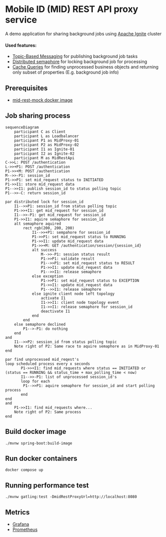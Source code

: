 # Mobile ID (MID) REST API proxy service 

A demo application for sharing background jobs using [Apache Ignite](https://ignite.apache.org/docs/latest/) cluster

#### Used features:
- [Topic-Based Messaging](https://ignite.apache.org/docs/latest/messaging) for publishing background job tasks
- [Distributed semaphore](https://ignite.apache.org/docs/latest/data-structures/semaphore) for locking background job for processing
- [Cache Queries](https://ignite.apache.org/docs/latest/key-value-api/using-cache-queries) for finding unprocessed business objects and returning only subset of properties (E.g. background job info)

## Prerequisites
- [mid-rest-mock docker image](https://github.com/aarmam/mid-rest-mock)

## Job sharing process

```mermaid
sequenceDiagram
    participant C as Client
    participant L as Loadbalancer
    participant P1 as MidProxy-01
    participant P2 as MidProxy-02
    participant I1 as Ignite-01
    participant I2 as Ignite-02
    participant M as MidRestApi
C->>L: POST /authentication
L->>+P1: POST /authentication
P1->>+M: POST /authentication
M-->>-P1: session_id
P1->>P1: set mid_request status to INITIATED
P1->>I1: store mid_request data
P1-->>I1: publish session_id to status polling topic
P1-->>-C: return session_id

par distributed lock for session_id
    I1-->>P1: session_id from status polling topic
    P1->>+I1: get mid_request for session_id
    I1-->>-P1: get mid_request for session_id
    P1->>I1: aquire semaphore for session_id
    alt semaphore aquired
        rect rgb(200, 200, 200)
            I1-->>+P1: sempahore for session_id        
            P1->>P1: set mid_request status to RUNNING
            P1->>I1: update mid_request data
            P1->>+M: GET /authentication/session/{session_id}
            alt success
                M-->>-P1: session status result
                P1->>P1: validate result
                P1-->>P1: set mid_request status to RESULT
                P1->>I1: update mid_request data
                P1-->>I1: release semaphore
            else exception
                P1->>P1: set mid_request status to EXCEPTION
                P1->>I1: update mid_request data
                P1-->>I1: release semaphore
            else ignite client node left topology
                activate I1
                I1->>I1: client node topology event
                I1->>I1: release semaphore for session_id
                deactivate I1
            end        
        end
    else semaphore declined
        P1-->-P1: do nothing
    end
and
    I1-->>P2: session_id from status polling topic
    Note right of P2: Same race to aquire semaphore as in MidProxy-01
end

par find unprocessed mid_reqest's
loop scheduled process every x seconds
       P1->>+I1: find mid_requests where status == INITIATED or (status == RUNNING && status_time + max_polling_time < now)
       I1-->>-P1: list of unprocessed session_id's
       loop for each
        P1-->>P1: aquire semaphore for session_id and start polling process
       end
end
and
    P1->>I1: find mid_requests where...
    Note right of P2: Same process
end
```

## Build docker image

```shell
./mvnw spring-boot:build-image
```
## Run docker containers

```shell
docker compose up
```

## Running performance test

```shell
./mvnw gatling:test -DmidRestProxyUrl=http://localhost:8080
```

## Metrics

- [Grafana](http://gafana.localhost:3000/)
- [Prometheus](http://prometheus.localhost:9090/targets)